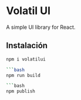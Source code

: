 # Volatil UI

A simple UI library for React.

## Instalación

```bash
npm i volatilui

```bash
npm run build

```bash
npm publish
